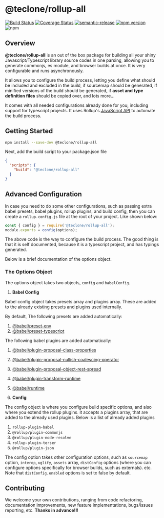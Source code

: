 # @teclone/rollup-all

[![Build Status](https://travis-ci.org/teclone/rollup-all.svg?branch=master)](https://travis-ci.org/teclone/rollup-all)
[![Coverage Status](https://coveralls.io/repos/github/teclone/rollup-all/badge.svg?branch=master)](https://coveralls.io/github/teclone/rollup-all?branch=master)
[![semantic-release](https://img.shields.io/badge/%20%20%F0%9F%93%A6%F0%9F%9A%80-semantic--release-e10079.svg)](https://github.com/semantic-release/semantic-release)
[![npm version](https://badge.fury.io/js/%40teclone%2Frollup-all.svg)](https://badge.fury.io/js/%40teclone%2Frollup-all)
![npm](https://img.shields.io/npm/dt/%40teclone%2Frollup-all.svg)

## Overview

**@teclone/rollup-all** is an out of the box package for building all your shiny Javascript/Typescript library source codes in one parsing, allowing you to generate commonjs, es module, and browser builds at once. It is very configurable and runs asynchronously.

It allows you to configure the build process, letting you define what should be included and excluded in the build, if sourcemap should be generated, if minified versions of the build should be generated, if **asset and type definition files** should be copied over, and lots more...

It comes with all needed configurations already done for you, including support for typescript projects. It uses Rollup's [JavaScript API](https://rollupjs.org/guide/en/#javascript-api) to automate the build process.

## Getting Started

```bash
npm install --save-dev @teclone/rollup-all
```

Next, add the build script to your package.json file

```json
{
  "scripts": {
    "build": "@teclone/rollup-all"
  }
}
```

## Advanced Configuration

In case you need to do some other configurations, such as passing extra babel presets, babel plugins, rollup plugins, and build config, then you can create
a `rollup.config.js` file at the root of your project. Like shown below:

```typescript
const { config } = require('@teclone/rollup-all');
module.exports = config(options);
```

The above code is the way to configure the build process. The good thing is that it is self documented, because it is a typescript project, and has typings generated.

Below is a brief documentation of the options object.

### The Options Object

The options object takes two objects, `config` and `babelConfig`.

1. **Babel Config**

Babel config object takes presets array and plugins array. These are added to the already existing presets and plugins used internally.

By default, The following presets are added automatically:

1. [@babel/preset-env](https://babeljs.io/docs/en/babel-preset-env)
2. [@babel/preset-typescript](https://babeljs.io/docs/en/babel-preset-typescript)

The following babel plugins are added automatically:

1. [@babel/plugin-proposal-class-properties](https://babeljs.io/docs/en/babel-plugin-proposal-class-properties)
2. [@babel/plugin-proposal-nullish-coalescing-operator](https://babeljs.io/docs/en/babel-plugin-proposal-nullish-coalescing-operator)
3. [@babel/plugin-proposal-object-rest-spread](https://babeljs.io/docs/en/babel-plugin-proposal-object-rest-spread)
4. [@babel/plugin-transform-runtime](https://babeljs.io/docs/en/babel-plugin-transform-runtime)
5. [@babel/runtime](https://babeljs.io/docs/en/babel-runtime)

6. **Config**

The config object is where you configure build specific options, and also where you extend the rollup plugins. it accepts a plugins array, that are added
to the already used plugins. Below is a list of already added plugins

1. `rollup-plugin-babel`
2. `@rollup/plugin-commonjs`
3. `@rollup/plugin-node-resolve`
4. `rollup-plugin-terser`
5. `@rollup/plugin-json`

The config option takes other configuration options, such as `sourcemap` option, `interop`, `uglify`, `assets` array, `distConfig` options (where you can configure options specifically for browser builds, such as externals). etc. Note that `distConfig.enabled` options is set to false by default.

## Contributing

We welcome your own contributions, ranging from code refactoring, documentation improvements, new feature implementations, bugs/issues reporting, etc. **Thanks in advance!!!**
